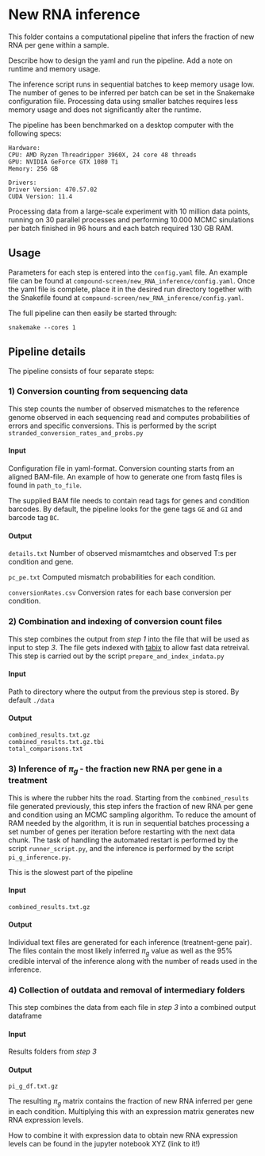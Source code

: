 # New RNA inference

This folder contains a computational pipeline that infers the fraction of new RNA per gene within a sample.

Describe how to design the yaml and run the pipeline.
Add a note on runtime and memory usage.


The inference script runs in sequential batches to keep memory usage low. The number of genes to be inferred per batch can be set in the Snakemake configuration file. Processing data using smaller batches requires less memory usage and does not significantly alter the runtime.

The pipeline has been benchmarked on a desktop computer with the following specs:
```
Hardware:
CPU: AMD Ryzen Threadripper 3960X, 24 core 48 threads
GPU: NVIDIA GeForce GTX 1080 Ti
Memory: 256 GB 

Drivers:
Driver Version: 470.57.02
CUDA Version: 11.4 
```

Processing data from a large-scale experiment with 10 million data points, running on 30 parallel processes and performing 10.000 MCMC sinulations per batch finished in 96 hours and each batch required 130 GB RAM. 

## Usage
Parameters for each step is entered into the `config.yaml` file. An example file can be found at `compound-screen/new_RNA_inference/config.yaml`. Once the yaml file is complete, place it in the desired run directory together with the Snakefile found at `compound-screen/new_RNA_inference/config.yaml`.

The full pipeline can then easily be started through: 

`snakemake --cores 1`

## Pipeline details
The pipeline consists of four separate steps:

### 1) Conversion counting from sequencing data
This step counts the number of observed mismatches to the reference genome observed in each sequencing read and computes probabilities of errors and specific conversions. This is performed by the script `stranded_conversion_rates_and_probs.py`

#### Input
Configuration file in yaml-format.
Conversion counting starts from an aligned BAM-file. An example of how to generate one from fastq files is found in `path_to_file`.

The supplied BAM file needs to contain read tags for genes and condition barcodes. By default, the pipeline looks for the gene tags `GE` and `GI` and barcode tag `BC`.

#### Output
`details.txt` Number of observed mismamtches and observed T:s per condition and gene.

`pc_pe.txt` Computed mismatch probabilities for each condition.

`conversionRates.csv` Conversion rates for each base conversion per condition.

### 2) Combination and indexing of conversion count files
This step combines the output from _step 1_ into the file that will be used as input to step _3_. The file gets indexed with [tabix](http://www.htslib.org/doc/tabix.html) to allow fast data retreival. This step is carried out by the script `prepare_and_index_indata.py`

#### Input
Path to directory where the output from the previous step is stored. By default `./data`

#### Output
```
combined_results.txt.gz
combined_results.txt.gz.tbi
total_comparisons.txt
```

### 3) Inference of $\pi_g$ - the fraction new RNA per gene in a treatment
This is where the rubber hits the road. Starting from the `combined_results` file generated previously, this step infers the fraction of new RNA per gene and condition using an MCMC sampling algorithm. To reduce the amount of RAM needed by the algorithm, it is run in sequential batches processing a set number of genes per iteration before restarting with the next data chunk. The task of handling the automated restart is performed by the script `runner_script.py`, and the inference is performed by the script `pi_g_inference.py`.

This is the slowest part of the pipeline

#### Input
`combined_results.txt.gz`

#### Output
Individual text files are generated for each inference (treatnent-gene pair). The files contain the most likely inferred $\pi_g$ value as well as the 95% credible interval of the inference along with the number of reads used in the inference.

### 4) Collection of outdata and removal of intermediary folders
This step combines the data from each file in _step 3_ into a combined output dataframe

#### Input
Results folders from _step 3_

#### Output
`pi_g_df.txt.gz`

The resulting $\pi_g$ matrix contains the fraction of new RNA inferred per gene in each condition. Multiplying this with an expression matrix generates new RNA expression levels.

How to combine it with expression data to obtain new RNA expression levels can be found in the jupyter notebook XYZ (link to it!)


